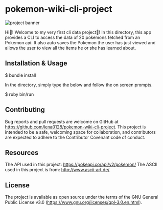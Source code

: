 # pokemon-wiki-cli-project
<img src="./pokemon-cli.banner.jpg" alt="project banner" />

Hi👋! Welcome to my very first cli data project🎉! In this directory, this app provides a CLI to access the data of 20 pokemons fetched from an Pokemon api. It also auto saves the Pokemon the user has just viewed and allows the user to view all the items he or she has learned about. 

## Installation & Usage
$ bundle install

In the directory, simply type the below and follow the on screen prompts.

$ ruby bin/run

## Contributing
Bug reports and pull requests are welcome on GitHub at https://github.com/lena0128/pokemon-wiki-cli-project. This project is intended to be a safe, welcoming space for collaboration, and contributors are expected to adhere to the Contributor Covenant code of conduct.

## Resources
The API used in this project: https://pokeapi.co/api/v2/pokemon/
The ASCII used in this project is from: http://www.ascii-art.de/

## License
The project is available as open source under the terms of the GNU General Public License v3.0 (https://www.gnu.org/licenses/gpl-3.0.en.html).
